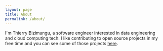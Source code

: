 ```yaml
---
layout: page
title: About
permalink: /about/
---
```


I'm Thierry Bizimungu, a software engineer interested in data engineering and cloud computing tech. I like contributing to open source projects in my free time and you can see some of those projects [here](https://thierrybizimungu.page/projects).